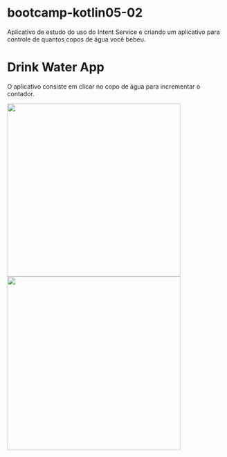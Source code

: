 # bootcamp-kotlin05-02
Aplicativo de estudo do uso do Intent Service e criando um aplicativo para controle de quantos copos de água você bebeu.

# Drink Water App

O aplicativo consiste em clicar no copo de água para incrementar o contador. 


<img src="https://user-images.githubusercontent.com/39638014/116918955-f8553300-ac26-11eb-8b1f-e1ee91834dad.jpg" width="400">



<img src="https://user-images.githubusercontent.com/39638014/116918960-f8edc980-ac26-11eb-8e50-4320a564f52f.jpg" width="400">
